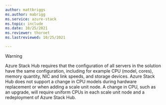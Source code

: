 ```yaml
---
author: mattbriggs
ms.author: mabrigg
ms.service: azure-stack
ms.topic: include
ms.date: 10/25/2021
ms.reviewer: thoroet
ms.lastreviewed: 10/25/2021

---
```


> [!WARNING]  
> Azure Stack Hub requires that the configuration of all servers in the solution have the same configuration, including for example CPU (model, cores), memory quantity, NIC and link speeds, and storage devices. Azure Stack Hub does not support a change in CPU models during hardware replacement or when adding a scale unit node. A change in CPU, such as an upgrade, will require uniform CPUs in each scale unit node and a redeployment of Azure Stack Hub.
